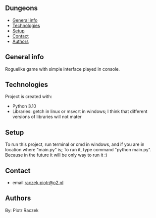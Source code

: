 ## Dungeons
* [General info](#general-info)
* [Technologies](#technologies)
* [Setup](#setup)
* [Contact](#contact)
* [Authors](#authors)

## General info
Roguelike game with simple interface played in console.
	
## Technologies
Project is created with:
* Python 3.10
* Libraries: getch in linux or msvcrt in windows; I think that different versions of libraries will not mater
	
## Setup
To run this project, run terminal or cmd in windows, and if you are in location where "main.py" is; To run it, type command "python main.py".
Because in the future it will be only way to run it :)

## Contact
* email raczek.piotr@o2.pl

## Authors
By: Piotr Raczek